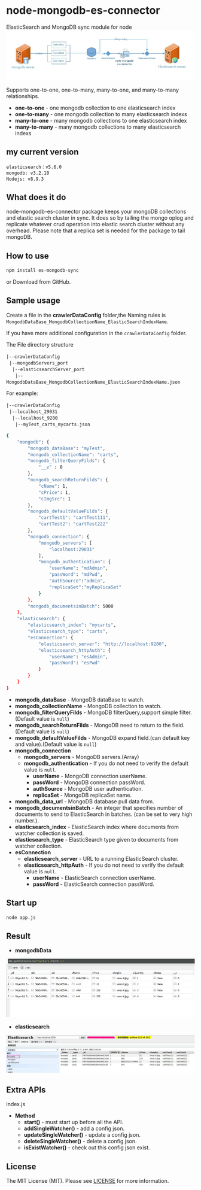 # node-mongodb-es-connector

ElasticSearch and MongoDB sync module for node
![structure]

Supports one-to-one, one-to-many, many-to-one, and many-to-many relationships.

- **one-to-one** - one mongodb collection to one elasticsearch index
- **one-to-many** - one mongodb collection to many elasticsearch indexs
- **many-to-one** - many mongodb collections to one elasticsearch index
- **many-to-many** - many mongodb collections to many elasticsearch indexs

## my current version

    elasticsearch：v5.6.0
    mongodb: v3.2.10
    Nodejs: v8.9.3

## What does it do

node-mongodb-es-connector package keeps your mongoDB collections and elastic search cluster in sync. It does so by tailing the mongo oplog and replicate whatever crud operation into elastic search cluster without any overhead. Please note that a replica set is needed for the package to tail mongoDB.

## How to use

```bash
npm install es-mongodb-sync
```

or Download from GitHub.

## Sample usage

Create a file in the **crawlerDataConfig** folder,the Naming rules is `MongodbDataBase_MongodbCollectionName_ElasticSearchIndexName`.

If you have more additional configuration in the `crawlerDataConfig` folder.

The File directory structure

`|--crawlerDataConfig`</br>
&nbsp;&nbsp;`|--mongodbServers_port`</br>
&nbsp;&nbsp;&nbsp;&nbsp;`|--elasticsearchServer_port`</br>
&nbsp;&nbsp;&nbsp;&nbsp;&nbsp;&nbsp;`|--MongodbDataBase_MongodbCollectionName_ElasticSearchIndexName.json`

For example:

`|--crawlerDataConfig`</br>
&nbsp;&nbsp;`|--localhost_29031`</br>
&nbsp;&nbsp;&nbsp;&nbsp;`|--localhost_9200`</br>
&nbsp;&nbsp;&nbsp;&nbsp;&nbsp;&nbsp;`|--myTest_carts_mycarts.json`

```bash
{
    "mongodb": {
        "mongodb_dataBase": "myTest",
        "mongodb_collectionName": "carts",
        "mongodb_filterQueryFilds": {
            "__v" : 0
        },
        "mongodb_searchReturnFilds": {
            "cName": 1,
            "cPrice": 1,
            "cImgSrc": 1
        },
        "mongodb_defaultValueFilds": {
            "cartTest1": "cartTest111",
            "cartTest2": "cartTest222"
        },
        "mongodb_connection": {
            "mongodb_servers": [
                "localhost:29031"
            ],
            "mongodb_authentication": {
                "userName": "mdAdmin",
                "passWord": "mdPwd",
                "authSource":"admin",
                "replicaSet":"myReplicaSet"
            }
        },
        "mongodb_documentsinBatch": 5000
    },
    "elasticsearch": {
        "elasticsearch_index": "mycarts",
        "elasticsearch_type": "carts",
        "esConnection": {
            "elasticsearch_server": "http://localhost:9200",
            "elasticsearch_httpAuth": {
                "userName": "esAdmin",
                "passWord": "esPwd"
            }
        }
    }
}
```

- **mongodb_dataBase** - MongoDB dataBase to watch.
- **mongodb_collectionName** - MongoDB collection to watch.
- **mongodb_filterQueryFilds** - MongoDB filterQuery,support simple filter.(Default value is `null`)
- **mongodb_searchReturnFilds** - MongoDB need to return to the field.(Default value is `null`)
- **mongodb_defaultValueFilds** - MongoDB expand field.(can default key and value).(Default value is `null`)
- **mongodb_connection**
  - **mongodb_servers** - MongoDB servers.(Array)
  - **mongodb_authentication** - If you do not need to verify the default value is `null`.
    - **userName** - MongoDB connection userName.
    - **passWord** - MongoDB connection passWord.
    - **authSource** - MongoDB user authentication.
    - **replicaSet** - MongoDB replicaSet name.
- **mongodb_data_url** - MongoDB database pull data from.
- **mongodb_documentsinBatch** - An integer that specifies number of documents to send to ElasticSearch in batches. (can be set to very high number.).
- **elasticsearch_index** - ElasticSearch index where documents from watcher collection is saved.
- **elasticsearch_type** - ElasticSearch type given to documents from watcher collection.
- **esConnection**
  - **elasticsearch_server** - URL to a running ElasticSearch cluster.
  - **elasticsearch_httpAuth** - If you do not need to verify the default value is `null`.
    - **userName** - ElasticSearch connection userName.
    - **passWord** - ElasticSearch connection passWord.

## Start up

```bash
node app.js
```

## Result

- **mongodbData**

![mongodb]

- **elasticsearch**

![elasticsearch]

## Extra APIs

index.js

- **Method**
  - **start()** - must start up before all the API.
  - **addSingleWatcher()** - add a config json.
  - **updateSingleWatcher()** - update a config json.
  - **deleteSingleWatcher()** - delete a config json.
  - **isExistWatcher()** - check out this config json exist.

## License

The MIT License (MIT). Please see [LICENSE](LICENSE) for more information.

[structure]:./test/img/structure.jpg "structure"

[mongodb]:./test/img/mongoDB.jpg "mongodb"

[elasticsearch]:./test/img/elasticsearch.jpg "elasticsearch"